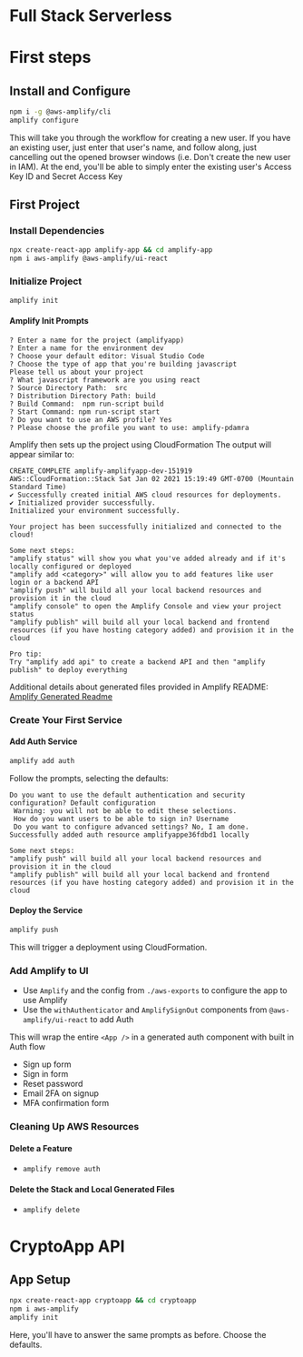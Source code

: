 # Full Stack Serverless

# First steps

## Install and Configure

```bash
npm i -g @aws-amplify/cli
amplify configure
```

This will take you through the workflow for creating a new user. If you have an existing user, just enter that user's name, and follow along, just cancelling out the opened browser windows (i.e. Don't create the new user in IAM). At the end, you'll be able to simply enter the existing user's Access Key ID and Secret Access Key

## First Project

### Install Dependencies

```bash
npx create-react-app amplify-app && cd amplify-app
npm i aws-amplify @aws-amplify/ui-react
```

### Initialize Project

```bash
amplify init
```

#### Amplify Init Prompts

```
? Enter a name for the project (amplifyapp)
? Enter a name for the environment dev
? Choose your default editor: Visual Studio Code
? Choose the type of app that you're building javascript
Please tell us about your project
? What javascript framework are you using react
? Source Directory Path:  src
? Distribution Directory Path: build
? Build Command:  npm run-script build
? Start Command: npm run-script start
? Do you want to use an AWS profile? Yes
? Please choose the profile you want to use: amplify-pdamra
```

Amplify then sets up the project using CloudFormation
The output will appear similar to:

```
CREATE_COMPLETE amplify-amplifyapp-dev-151919 AWS::CloudFormation::Stack Sat Jan 02 2021 15:19:49 GMT-0700 (Mountain Standard Time)
✔ Successfully created initial AWS cloud resources for deployments.
✔ Initialized provider successfully.
Initialized your environment successfully.

Your project has been successfully initialized and connected to the cloud!

Some next steps:
"amplify status" will show you what you've added already and if it's locally configured or deployed
"amplify add <category>" will allow you to add features like user login or a backend API
"amplify push" will build all your local backend resources and provision it in the cloud
"amplify console" to open the Amplify Console and view your project status
"amplify publish" will build all your local backend and frontend resources (if you have hosting category added) and provision it in the cloud

Pro tip:
Try "amplify add api" to create a backend API and then "amplify publish" to deploy everything
```

Additional details about generated files provided in Amplify README: [Amplify Generated Readme](./amplify-app/amplify/README.md)

### Create Your First Service

#### Add Auth Service

```bash
amplify add auth
```

Follow the prompts, selecting the defaults:

```
Do you want to use the default authentication and security configuration? Default configuration
 Warning: you will not be able to edit these selections.
 How do you want users to be able to sign in? Username
 Do you want to configure advanced settings? No, I am done.
Successfully added auth resource amplifyappe36fdbd1 locally

Some next steps:
"amplify push" will build all your local backend resources and provision it in the cloud
"amplify publish" will build all your local backend and frontend resources (if you have hosting category added) and provision it in the cloud
```

#### Deploy the Service

```bash
amplify push
```

This will trigger a deployment using CloudFormation.

### Add Amplify to UI

- Use `Amplify` and the config from `./aws-exports` to configure the app to use Amplify
- Use the `withAuthenticator` and `AmplifySignOut` components from `@aws-amplify/ui-react` to add Auth

This will wrap the entire `<App />` in a generated auth component with built in Auth flow

- Sign up form
- Sign in form
- Reset password
- Email 2FA on signup
- MFA confirmation form

### Cleaning Up AWS Resources

#### Delete a Feature

- `amplify remove auth`

#### Delete the Stack and Local Generated Files

- `amplify delete`

# CryptoApp API

## App Setup

```bash
npx create-react-app cryptoapp && cd cryptoapp
npm i aws-amplify
amplify init
```

Here, you'll have to answer the same prompts as before. Choose the defaults.

